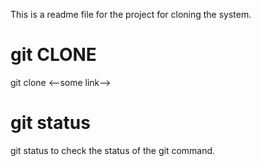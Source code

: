 This is a readme file for the project for cloning the system.


# git CLONE
git clone <--some link-->

# git status 
git status 
to check the status of the git command.
